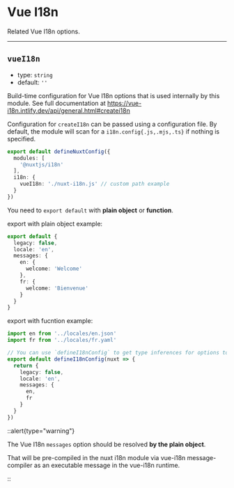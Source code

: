 # Vue I18n

Related Vue I18n options.

---

## `vueI18n`

- type: `string`
- default: `''`

Build-time configuration for Vue I18n options that is used internally by this module. See full documentation at https://vue-i18n.intlify.dev/api/general.html#createi18n

Configuration for `createI18n` can be passed using a configuration file. By default, the module will scan for a `i18n.config{.js,.mjs,.ts}` if nothing is specified.


```ts {}[nuxt.config.ts]
export default defineNuxtConfig({
  modules: [
    '@nuxtjs/i18n'
  ],
  i18n: {
    vueI18n: './nuxt-i18n.js' // custom path example
  }
})
```

You need to `export default` with **plain object** or **function**.

export with plain object example:

```ts
export default {
  legacy: false,
  locale: 'en',
  messages: {
    en: {
      welcome: 'Welcome'
    },
    fr: {
      welcome: 'Bienvenue'
    }
  }
}
```

export with fucntion example:

```ts
import en from '../locales/en.json'
import fr from '../locales/fr.yaml'

// You can use `defineI18nConfig` to get type inferences for options to pass to vue-i18n.
export default defineI18nConfig(nuxt => {
  return {
    legacy: false,
    locale: 'en',
    messages: {
      en,
      fr
    }
  }
})
```

::alert{type="warning"}

The Vue I18n `messages` option should be resolved **by the plain object**. 

That will be pre-compiled in the nuxt i18n module via vue-i18n message-compiler as an executable message in the vue-i18n runtime.

::
